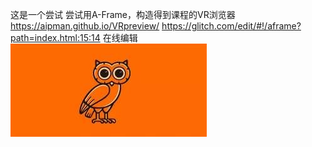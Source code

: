 这是一个尝试
尝试用A-Frame，构造得到课程的VR浏览器
https://aipman.github.io/VRpreview/
https://glitch.com/edit/#!/aframe?path=index.html:15:14 
在线编辑
![image](https://raw.githubusercontent.com/aipman/VRpreview/master/docs/maotouying.jpg)
